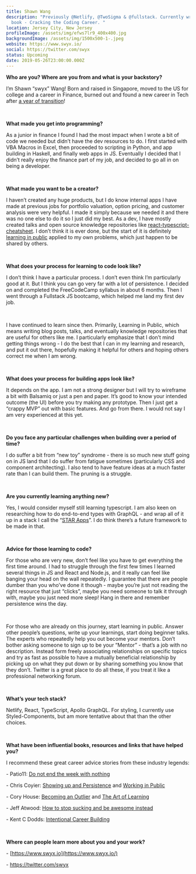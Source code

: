 ```yaml
---
title: Shawn Wang
description: "Previously @Netlify, @TwoSigma & @fullstack. Currently writing a
  book - Cracking the Coding Career. "
location: Jersey City, New Jersey
profileImage: /assets/img/efws7lr9_400x400.jpg
backgroundImage: /assets/img/1500x500-1-.jpeg
website: https://www.swyx.io/
social: https://twitter.com/swyx
status: Upcoming
date: 2019-05-26T23:00:00.000Z
---
```

**Who are you? Where are you from and what is your backstory?**

I’m Shawn “swyx” Wang! Born and raised in Singapore, moved to the US for college and a career in Finance, burned out and found a new career in Tech after [a year of transition](https://hackernoon.com/no-zero-days-my-path-from-code-newbie-to-full-stack-developer-in-12-months-214122a8948f)!

<br>

**What made you get into programming?**

As a junior in finance I found I had the most impact when I wrote a bit of code we needed but didn’t have the dev resources to do. I first started with VBA Macros in Excel, then proceeded to scripting in Python, and app building in Haskell, and finally web apps in JS. Eventually I decided that I didn’t really enjoy the finance part of my job, and decided to go all in on being a developer.

<br>

**What made you want to be a creator?**

I haven’t created any huge products, but I do know internal apps I have made at previous jobs for portfolio valuation, option pricing, and customer analysis were very helpful. I made it simply because we needed it and there was no one else to do it so I just did my best. As a dev, I have mostly created talks and open source knowledge repositories like [react-typescript-cheatsheet](https://github.com/sw-yx/react-typescript-cheatsheet). I don’t think it is ever done, but the start of it is definitely[ learning in public](https://www.swyx.io/writing/learn-in-public/) applied to my own problems, which just happen to be shared by others.

<br>

**What does your process for learning to code look like?**

I don’t think I have a particular process. I don’t even think I’m particularly good at it. But I think you can go very far with a lot of persistence. I decided on and completed the FreeCodeCamp syllabus in about 6 months. Then I went through a Fullstack JS bootcamp, which helped me land my first dev job.

<br>

I have continued to learn since then. Primarily, Learning in Public, which means writing blog posts, talks, and eventually knowledge repositories that are useful for others like me. I particularly emphasize that I don’t mind getting things wrong - I do the best that I can in my learning and research, and put it out there, hopefully making it helpful for others and hoping others correct me when I am wrong.

<br>

**What does your process for building apps look like?**

It depends on the app. I am not a strong designer but I will try to wireframe a bit with Balsamiq or just a pen and paper. It’s good to know your intended outcome (the UI) before you try making any prototype. Then I just get a “crappy MVP” out with basic features. And go from there. I would not say I am very experienced at this yet.

<br>

**Do you face any particular challenges when building over a period of time?**

I do suffer a bit from “new toy” syndrome - there is so much new stuff going on in JS land that I do suffer from fatigue sometimes (particularly CSS and component architecting). I also tend to have feature ideas at a much faster rate than I can build them. The pruning is a struggle.

<br>

**Are you currently learning anything new?**

Yes, I would consider myself still learning typescript. I am also keen on researching how to do end-to-end types with GraphQL - and wrap all of it up in a stack I call the “[STAR Apps](https://css-tricks.com/star-apps-a-new-generation-of-front-end-tooling-for-development-workflows/)”. I do think there’s a future framework to be made in that.

<br>

**Advice for those learning to code?**

For those who are very new, don’t feel like you have to get everything the first time around. I had to struggle through the first few times I learned several things in JS and React and Node.js, and it really can feel like banging your head on the wall repeatedly. I guarantee that there are people dumber than you who’ve done it though - maybe you’re just not reading the right resource that just “clicks”, maybe you need someone to talk it through with, maybe you just need more sleep! Hang in there and remember persistence wins the day.

<br>

For those who are already on this journey, start learning in public. Answer other people’s questions, write up your learnings, start doing beginner talks. The experts who repeatedly help you out become your mentors. Don’t bother asking someone to sign up to be your “Mentor” - that’s a job with no description. Instead form freely associating relationships on specific topics and try as fast as possible to have a mutually beneficial relationship by picking up on what they put down or by sharing something you know that they don’t. Twitter is a great place to do all these, if you treat it like a professional networking forum.

<br>

**What’s your tech stack?**

Netlify, React, TypeScript, Apollo GraphQL. For styling, I currently use Styled-Components, but am more tentative about that than the other choices.

<br>

**What have been influential books, resources and links that have helped you?**

I recommend these great career advice stories from these industry legends:

\- Patio11: [Do not end the week with nothing](https://training.kalzumeus.com/newsletters/archive/do-not-end-the-week-with-nothing)

\- Chris Coyier: [Showing up and Persistence](https://chriscoyier.net/2013/10/18/mediocre-ideas-showing-up-and-persistence/) and [Working in Public](https://chriscoyier.net/2012/09/23/working-in-public/)

\- Cory House: [Becoming an Outlier](https://vimeo.com/97415346) and [The Art of Learning](https://www.bitnative.com/2013/12/14/programming-your-brain-the-art-of-learning-in-three-steps/)

\- Jeff Atwood: [How to stop sucking and be awesome instead](https://blog.codinghorror.com/how-to-stop-sucking-and-be-awesome-instead/)

\- Kent C Dodds: [Intentional Career Building](https://kentcdodds.com/blog/intentional-career-building)

<br>

**Where can people learn more about you and your work?**

\- [https://www.swyx.io](https://www.swyx.io/)

\- <https://twitter.com/swyx>